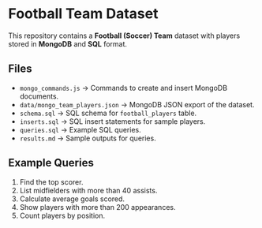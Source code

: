 
# Football Team Dataset

This repository contains a **Football (Soccer) Team** dataset with players stored in **MongoDB** and **SQL** format.

## Files

- `mongo_commands.js` → Commands to create and insert MongoDB documents.
- `data/mongo_team_players.json` → MongoDB JSON export of the dataset.
- `schema.sql` → SQL schema for `football_players` table.
- `inserts.sql` → SQL insert statements for sample players.
- `queries.sql` → Example SQL queries.
- `results.md` → Sample outputs for queries.

## Example Queries

1. Find the top scorer.  
2. List midfielders with more than 40 assists.  
3. Calculate average goals scored.  
4. Show players with more than 200 appearances.  
5. Count players by position.  

